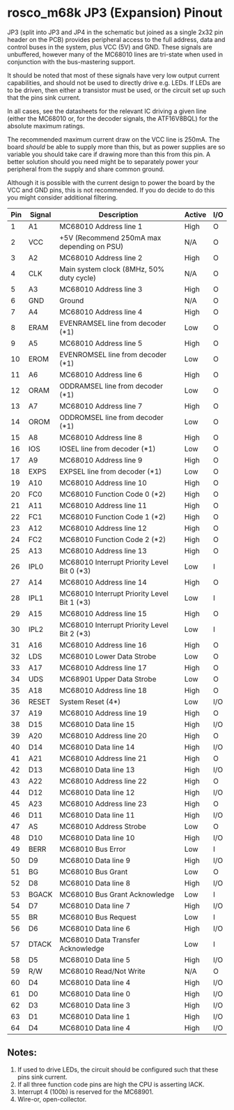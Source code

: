 # rosco_m68k JP3 (Expansion) Pinout

JP3 (split into JP3 and JP4 in the schematic but joined as a single 2x32 pin header on the PCB)
provides peripheral access to the full address, data and control buses in the system, plus
VCC (5V) and GND. These signals are unbuffered, however many of the MC68010 lines are 
tri-state when used in conjunction with the bus-mastering support.

It should be noted that most of these signals have very low output current capabilities,
and should not be used to directly drive e.g. LEDs. If LEDs are to be driven, then either
a transistor must be used, or the circuit set up such that the pins sink current.

In all cases, see the datasheets for the relevant IC driving a given line (either the
MC68010 or, for the decoder signals, the ATF16V8BQL) for the absolute maximum ratings.

The recommended maximum current draw on the VCC line is 250mA. The board _should_ be
able to supply more than this, but as power supplies are so variable you should take
care if drawing more than this from this pin. A better solution should you need might
be to separately power your peripheral from the supply and share common ground.

Although it is possible with the current design to power the board by the VCC and GND
pins, this is not recommended. If you do decide to do this you might consider additional
filtering.

| Pin | Signal | Description                                  | Active | I/O |
|-----|--------|----------------------------------------------|--------|-----|
| 1   | A1     | MC68010 Address line 1                       | High   | O   |
| 2   | VCC    | +5V (Recommend 250mA max depending on PSU)   | N/A    | O   |
| 3   | A2     | MC68010 Address line 2                       | High   | O   |
| 4   | CLK    | Main system clock (8MHz, 50% duty cycle)     | N/A    | O   |
| 5   | A3     | MC68010 Address line 3                       | High   | O   |
| 6   | GND    | Ground                                       | N/A    | O   |
| 7   | A4     | MC68010 Address line 4                       | High   | O   |
| 8   | ERAM   | EVENRAMSEL line from decoder (*1)            | Low    | O   |
| 9   | A5     | MC68010 Address line 5                       | High   | O   |
| 10  | EROM   | EVENROMSEL line from decoder (*1)            | Low    | O   |
| 11  | A6     | MC68010 Address line 6                       | High   | O   |
| 12  | ORAM   | ODDRAMSEL line from decoder (*1)             | Low    | O   |
| 13  | A7     | MC68010 Address line 7                       | High   | O   |
| 14  | OROM   | ODDROMSEL line from decoder (*1)             | Low    | O   |
| 15  | A8     | MC68010 Address line 8                       | High   | O   |
| 16  | IOS    | IOSEL line from decoder (*1)                 | Low    | O   |
| 17  | A9     | MC68010 Address line 9                       | High   | O   |
| 18  | EXPS   | EXPSEL line from decoder (*1)                | Low    | O   |
| 19  | A10    | MC68010 Address line 10                      | High   | O   |
| 20  | FC0    | MC68010 Function Code 0 (*2)                 | High   | O   |
| 21  | A11    | MC68010 Address line 11                      | High   | O   |
| 22  | FC1    | MC68010 Function Code 1 (*2)                 | High   | O   |
| 23  | A12    | MC68010 Address line 12                      | High   | O   |
| 24  | FC2    | MC68010 Function Code 2 (*2)                 | High   | O   |
| 25  | A13    | MC68010 Address line 13                      | High   | O   |
| 26  | IPL0   | MC68010 Interrupt Priority Level Bit 0 (*3)  | Low    | I   |
| 27  | A14    | MC68010 Address line 14                      | High   | O   |
| 28  | IPL1   | MC68010 Interrupt Priority Level Bit 1 (*3)  | Low    | I   |
| 29  | A15    | MC68010 Address line 15                      | High   | O   |
| 30  | IPL2   | MC68010 Interrupt Priority Level Bit 2 (*3)  | Low    | I   |
| 31  | A16    | MC68010 Address line 16                      | High   | O   |
| 32  | LDS    | MC68010 Lower Data Strobe                    | Low    | O   |
| 33  | A17    | MC68010 Address line 17                      | High   | O   |
| 34  | UDS    | MC68901 Upper Data Strobe                    | Low    | O   |
| 35  | A18    | MC68010 Address line 18                      | High   | O   |
| 36  | RESET  | System Reset (4*)                            | Low    | I/O |
| 37  | A19    | MC68010 Address line 19                      | High   | O   |
| 38  | D15    | MC68010 Data line 15                         | High   | I/O |
| 39  | A20    | MC68010 Address line 20                      | High   | O   |
| 40  | D14    | MC68010 Data line 14                         | High   | I/O |
| 41  | A21    | MC68010 Address line 21                      | High   | O   |
| 42  | D13    | MC68010 Data line 13                         | High   | I/O |
| 43  | A22    | MC68010 Address line 22                      | High   | O   |
| 44  | D12    | MC68010 Data line 12                         | High   | I/O |
| 45  | A23    | MC68010 Address line 23                      | High   | O   |
| 46  | D11    | MC68010 Data line 11                         | High   | I/O |
| 47  | AS     | MC68010 Address Strobe                       | Low    | O   |
| 48  | D10    | MC68010 Data line 10                         | High   | I/O |
| 49  | BERR   | MC68010 Bus Error                            | Low    | I   |
| 50  | D9     | MC68010 Data line 9                          | High   | I/O |
| 51  | BG     | MC68010 Bus Grant                            | Low    | O   |
| 52  | D8     | MC68010 Data line 8                          | High   | I/O |
| 53  | BGACK  | MC68010 Bus Grant Acknowledge                | Low    | I   |
| 54  | D7     | MC68010 Data line 7                          | High   | I/O |
| 55  | BR     | MC68010 Bus Request                          | Low    | I   |
| 56  | D6     | MC68010 Data line 6                          | High   | I/O |
| 57  | DTACK  | MC68010 Data Transfer Acknowledge            | Low    | I   |
| 58  | D5     | MC68010 Data line 5                          | High   | I/O |
| 59  | R/W    | MC68010 Read/Not Write                       | N/A    | O   |
| 60  | D4     | MC68010 Data line 4                          | High   | I/O |
| 61  | D0     | MC68010 Data line 0                          | High   | I/O |
| 62  | D3     | MC68010 Data line 3                          | High   | I/O |
| 63  | D1     | MC68010 Data line 1                          | High   | I/O |
| 64  | D4     | MC68010 Data line 4                          | High   | I/O |
 
 ## Notes:
 
 1. If used to drive LEDs, the circuit should be configured such that these pins sink current.
 2. If all three function code pins are high the CPU is asserting IACK.
 3. Interrupt 4 (100b) is reserved for the MC68901.
 4. Wire-or, open-collector.

